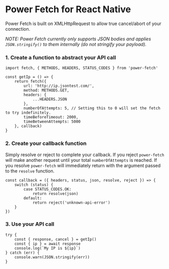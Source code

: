 # Power Fetch for React Native

Power Fetch is built on XMLHttpRequest to allow true cancel/abort of your connection.

_NOTE: Power Fetch currently only supports JSON bodies and applies `JSON.stringify()` to them internally (do not stringify your payload)._

### 1. Create a function to abstract your API call

```
import fetch, { METHODS, HEADERS, STATUS_CODES } from 'power-fetch'

const getIp = () => {
    return fetch({
        url: 'http://ip.jsontest.com/',
        method: METHODS.GET,
        headers: {
            ...HEADERS.JSON
        },
        numberOfAttempts: 5, // Setting this to 0 will set the fetch to try indefinitely.
        timeBeforeTimeout: 2000,
        timeBetweenAttempts: 5000
    }, callback)
}
```

### 2. Create your callback function
Simply resolve or reject to complete your callback. If you reject `power-fetch` will make another request until your total `numberOfAttempts` is reached. If you resolve `power-fetch` will immediately return with the argument passed to the `resolve` function.
```
const callback = ({ headers, status, json, resolve, reject }) => {
    switch (status) {
        case STATUS_CODES.OK:
            return resolve(json)
        default:
            return reject('unknown-api-error')
    }
})
```

### 3. Use your API call

```
try {
    const { response, cancel } = getIp()
    const { ip } = await response
    console.log(`My IP is ${ip}`)
} catch (err) {
    console.warn(JSON.stringify(err))
}
```
